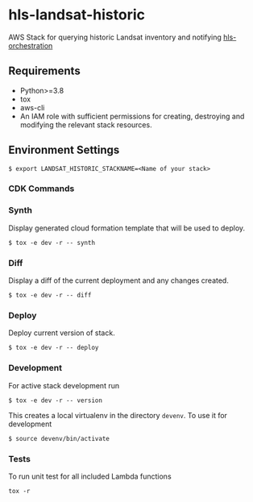 # hls-landsat-historic

AWS Stack for querying historic Landsat inventory and notifying [hls-orchestration](https://github.com/nasa-impact/hls-orchestration)

## Requirements
- Python>=3.8
- tox
- aws-cli
- An IAM role with sufficient permissions for creating, destroying and modifying the relevant stack resources.

## Environment Settings
```
$ export LANDSAT_HISTORIC_STACKNAME=<Name of your stack>
```

### CDK Commands
### Synth
Display generated cloud formation template that will be used to deploy.
```
$ tox -e dev -r -- synth
```

### Diff
Display a diff of the current deployment and any changes created.
```
$ tox -e dev -r -- diff
```

### Deploy
Deploy current version of stack.
```
$ tox -e dev -r -- deploy
```

### Development
For active stack development run
```
$ tox -e dev -r -- version
```
This creates a local virtualenv in the directory `devenv`.  To use it for development
```
$ source devenv/bin/activate
```

### Tests
To run unit test for all included Lambda functions
```
tox -r
```
